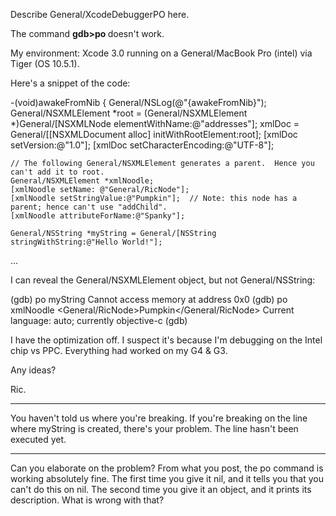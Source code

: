 Describe General/XcodeDebuggerPO here.

The command **gdb>po <NS obj>** doesn't work.

My environment:
Xcode 3.0 running on a General/MacBook Pro (intel) via Tiger (OS 10.5.1).

Here's a snippet of the code:

    
-(void)awakeFromNib {
    General/NSLog(@"{awakeFromNib}");
    General/NSXMLElement *root = (General/NSXMLElement *)General/[NSXMLNode elementWithName:@"addresses"];
    xmlDoc = General/[[NSXMLDocument alloc] initWithRootElement:root];
    [xmlDoc setVersion:@"1.0"];
    [xmlDoc setCharacterEncoding:@"UTF-8"];
    
    // The following General/NSXMLElement generates a parent.  Hence you can't add it to root.
    General/NSXMLElement *xmlNoodle; 
    [xmlNoodle setName: @"General/RicNode"];         
    [xmlNoodle setStringValue:@"Pumpkin"];  // Note: this node has a parent; hence can't use "addChild".
    [xmlNoodle attributeForName:@"Spanky"];
    
    General/NSString *myString = General/[NSString stringWithString:@"Hello World!"];
...


I can reveal the General/NSXMLElement object, but not General/NSString:

    
(gdb) po myString
Cannot access memory at address 0x0
(gdb) po xmlNoodle
<General/RicNode>Pumpkin</General/RicNode>
Current language:  auto; currently objective-c
(gdb) 


I have the optimization off.
I suspect it's because I'm debugging on the Intel chip vs PPC.
Everything had worked on my G4 & G3.

Any ideas?

Ric.

----

You haven't told us where you're breaking. If you're breaking on the line where myString is created, there's your problem. The line hasn't been executed yet.

----
Can you elaborate on the problem? From what you post, the     po command is working absolutely fine. The first time you give it nil, and it tells you that you can't do this on nil. The second time you give it an object, and it prints its description. What is wrong with that?